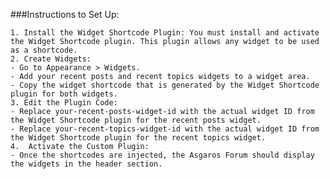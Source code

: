 ###Instructions to Set Up:

	1. Install the Widget Shortcode Plugin: You must install and activate the Widget Shortcode plugin. This plugin allows any widget to be used as a shortcode.
	2. Create Widgets:
	- Go to Appearance > Widgets.
	- Add your recent posts and recent topics widgets to a widget area.
	- Copy the widget shortcode that is generated by the Widget Shortcode plugin for both widgets.
	3. Edit the Plugin Code:
	- Replace your-recent-posts-widget-id with the actual widget ID from the Widget Shortcode plugin for the recent posts widget.
	- Replace your-recent-topics-widget-id with the actual widget ID from the Widget Shortcode plugin for the recent topics widget.
	4.	Activate the Custom Plugin:
	- Once the shortcodes are injected, the Asgaros Forum should display the widgets in the header section.
